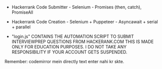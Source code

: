 * Hackerrank Code Submitter - Selenium - Promises (then, catch), PromiseAll
* Hackerrank Code Creation - Selenium + Puppeteer - Asyncawait + serial + parallel

* "login.js" CONTAINS THE AUTOMATION SCRIPT TO SUBMIT INTERVIEWPREP QUESTIONS FROM HACKERANK.COM THIS IS MADE ONLY FOR EDUCATION PURPOSES. I DO NOT TAKE ANY RESPONSIBILITY IF YOUR ACCOUNT GETS SUSPENDED.

Remember: codemirror mein directly text enter nahi kr skte.